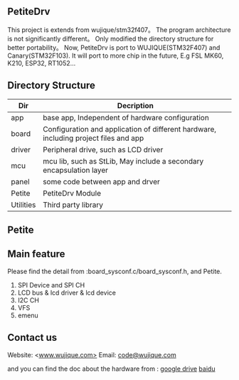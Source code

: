 ## PetiteDrv
This project is extends from wujique/stm32f407。
The program architecture is not significantly different。
Only modified the directory structure for better portability。
Now, PetiteDrv is port to WUJIQUE(STM32F407) and Canary(STM32F103).
It will port to more chip in the future, E.g FSL MK60, K210, ESP32, RT1052...

## Directory Structure
|Dir|Decription|
|-|-|
|app|base app, Independent of hardware configuration|
|board|Configuration and application of different hardware, including project files and app|
|driver|Peripheral drive, such as LCD driver|
|mcu|mcu lib, such as StLib, May include a secondary encapsulation layer|
|panel|some code between app and drver|
|Petite|PetiteDrv Module|
|Utilities|Third party library|

## Petite

## Main feature
Please find the detail from :board_sysconf.c/board_sysconf.h, and Petite.
1. SPI Device and SPI CH
2. LCD bus & lcd driver & lcd device
3. I2C CH
4. VFS
5. emenu

## Contact us
Website:
<www.wujique.com>
Email:
<code@wujique.com>

and you can find the doc about the hardware from :
[google drive](https://drive.google.com/drive/folders/1Oqj1ImoYFRENd2hW38paAGbUF8PyeNXX)
[baidu](https://pan.baidu.com/s/12o0Vh4Tv4z_O8qh49JwLjg)
